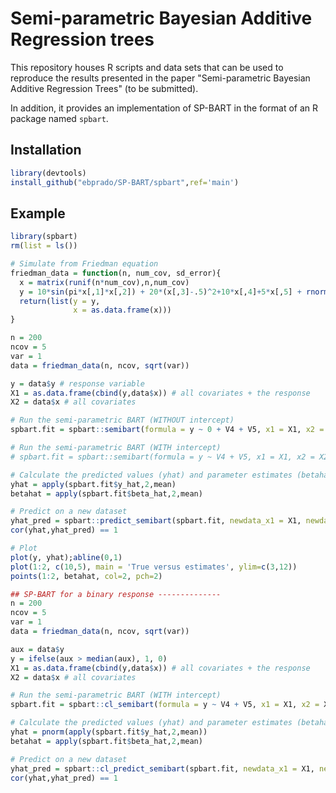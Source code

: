 # Semi-parametric Bayesian Additive Regression trees
This repository houses R scripts and data sets that can be used to reproduce the results presented in the paper "Semi-parametric Bayesian Additive Regression Trees" (to be submitted).

In addition, it provides an implementation of SP-BART in the format of an R package named ```spbart```.

## Installation
``` r
library(devtools)
install_github("ebprado/SP-BART/spbart",ref='main')
```
## Example
``` r
library(spbart)
rm(list = ls())

# Simulate from Friedman equation
friedman_data = function(n, num_cov, sd_error){
  x = matrix(runif(n*num_cov),n,num_cov)
  y = 10*sin(pi*x[,1]*x[,2]) + 20*(x[,3]-.5)^2+10*x[,4]+5*x[,5] + rnorm(n, sd=sd_error)
  return(list(y = y,
              x = as.data.frame(x)))
}

n = 200
ncov = 5
var = 1
data = friedman_data(n, ncov, sqrt(var))

y = data$y # response variable
X1 = as.data.frame(cbind(y,data$x)) # all covariates + the response
X2 = data$x # all covariates

# Run the semi-parametric BART (WITHOUT intercept)
spbart.fit = spbart::semibart(formula = y ~ 0 + V4 + V5, x1 = X1, x2 = X2, ntrees = 10, nburn = 2000, npost = 1000)

# Run the semi-parametric BART (WITH intercept)
# spbart.fit = spbart::semibart(formula = y ~ V4 + V5, x1 = X1, x2 = X2, ntrees = 10, nburn = 2000, npost = 1000)

# Calculate the predicted values (yhat) and parameter estimates (betahat)
yhat = apply(spbart.fit$y_hat,2,mean)
betahat = apply(spbart.fit$beta_hat,2,mean)

# Predict on a new dataset
yhat_pred = spbart::predict_semibart(spbart.fit, newdata_x1 = X1, newdata_x2 = X2, type = 'mean')
cor(yhat,yhat_pred) == 1

# Plot 
plot(y, yhat);abline(0,1)
plot(1:2, c(10,5), main = 'True versus estimates', ylim=c(3,12))
points(1:2, betahat, col=2, pch=2)

## SP-BART for a binary response --------------
n = 200
ncov = 5
var = 1
data = friedman_data(n, ncov, sqrt(var))

aux = data$y
y = ifelse(aux > median(aux), 1, 0)
X1 = as.data.frame(cbind(y,data$x)) # all covariates + the response
X2 = data$x # all covariates

# Run the semi-parametric BART (WITH intercept)
spbart.fit = spbart::cl_semibart(formula = y ~ V4 + V5, x1 = X1, x2 = X2, ntrees = 1, nburn = 2000, npost = 1000)

# Calculate the predicted values (yhat) and parameter estimates (betahat)
yhat = pnorm(apply(spbart.fit$y_hat,2,mean))
betahat = apply(spbart.fit$beta_hat,2,mean)

# Predict on a new dataset
yhat_pred = spbart::cl_predict_semibart(spbart.fit, newdata_x1 = X1, newdata_x2 = X2, type = 'mean')
cor(yhat,yhat_pred) == 1
```
